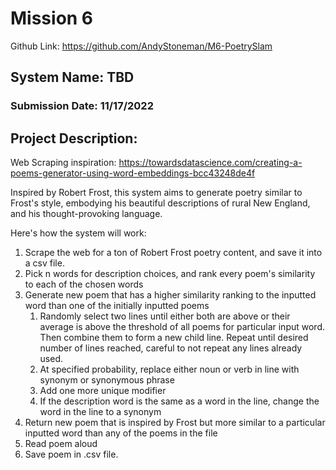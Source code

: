 # Mission 6
Github Link: https://github.com/AndyStoneman/M6-PoetrySlam

## System Name: TBD
### Submission Date: 11/17/2022

## Project Description:

Web Scraping inspiration: https://towardsdatascience.com/creating-a-poems-generator-using-word-embeddings-bcc43248de4f

Inspired by Robert Frost, this system aims to generate poetry similar to Frost's style, 
embodying his beautiful descriptions of rural New England, and his thought-provoking
language. 

Here's how the system will work:
1) Scrape the web for a ton of Robert Frost poetry content, and save it into a csv file. 
2) Pick n words for description choices, and rank every poem's similarity to each of the chosen words
3) Generate new poem that has a higher similarity ranking to the inputted word than one of the initially inputted poems
   1) Randomly select two lines until either both are above or their average is above the threshold of all poems for 
   particular input word. Then combine them to form a new child line. Repeat until desired number of lines reached, 
   careful to not repeat any lines already used. 
   2) At specified probability, replace either noun or verb in line with synonym or synonymous phrase
   3) Add one more unique modifier 
   4) If the description word is the same as a word in the line, change the word in the line to a synonym
4) Return new poem that is inspired by Frost but more similar to a particular inputted word than any of the poems in the file
5) Read poem aloud
6) Save poem in .csv file. 